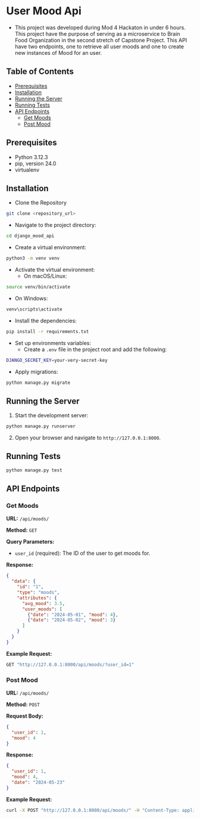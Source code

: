 # User Mood Api
- This project was developed during Mod 4 Hackaton in under 6 hours. This project have the purpose of serving as a microservice to Brain Food Organization in the second stretch of Capstone Project. This API have two endpoints, one to retrieve all user moods and one to create new instances of Mood for an user.

## Table of Contents
- [Prerequisites](#prerequisites)
- [Installation](#installation)
- [Running the Server](#running-the-server)
- [Running Tests](#running-tests)
- [API Endpoints](#api-endpoints)
  - [Get Moods](#get-moods)
  - [Post Mood](#post-mood)

## Prerequisites
- Python 3.12.3
- pip, version 24.0
- virtualenv

## Installation
- Clone the Repository
```Bash
git clone <repository_url>
```

- Navigate to the project directory:
```Bash
cd django_mood_api
```

- Create a virtual environment:
```Bash
python3 -m venv venv
```

- Activate the virtual environment:
  - On macOS/Linux:
```Bash
source venv/bin/activate
```
  - On Windows:
```Bash
venv\scripts\activate
```

- Install the dependencies:
```Bash
pip install -r requirements.txt
```

- Set up environments variables:
  - Create a `.env` file in the project root and add the following:
```Bash
DJANGO_SECRET_KEY=your-very-secret-key
```

- Apply migrations:
```Bash
python manage.py migrate
```

## Running the Server
1) Start the development server:
```Bash
python manage.py runserver
```
2) Open your browser and navigate to `http://127.0.0.1:8000`.

## Running Tests
```Bash
python manage.py test
```

## API Endpoints
### Get Moods

**URL:** `/api/moods/`

**Method:** `GET`

**Query Parameters:**

- `user_id` (required): The ID of the user to get moods for.

**Response:**

```json
{
  "data": {
    "id": "1",
    "type": "moods",
    "attributes": {
      "avg_mood": 3.5,
      "user_moods": [
        {"date": "2024-05-01", "mood": 4},
        {"date": "2024-05-02", "mood": 3}
      ]
    }
  }
}
```
**Example Request:**
```Bash 
GET "http://127.0.0.1:8000/api/moods/?user_id=1"
```

### Post Mood

**URL:** `/api/moods/`

**Method:** `POST`

**Request Body:**

```json
{
  "user_id": 1,
  "mood": 4
}

```
**Response:**
```json 
{
  "user_id": 1,
  "mood": 4,
  "date": "2024-05-23"
}
```
**Example Request:**
```Bash
curl -X POST "http://127.0.0.1:8000/api/moods/" -H "Content-Type: application/json" -d '{"user_id": 1, "mood": 4}'
```

